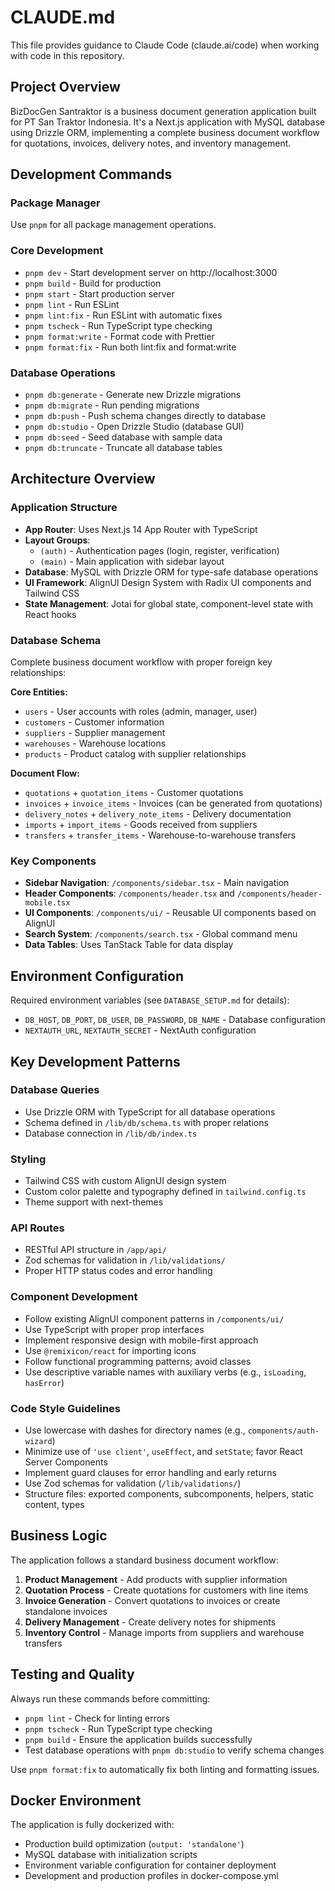 # CLAUDE.md

This file provides guidance to Claude Code (claude.ai/code) when working with code in this repository.

## Project Overview

BizDocGen Santraktor is a business document generation application built for PT San Traktor Indonesia. It's a Next.js application with MySQL database using Drizzle ORM, implementing a complete business document workflow for quotations, invoices, delivery notes, and inventory management.

## Development Commands

### Package Manager

Use `pnpm` for all package management operations.

### Core Development

- `pnpm dev` - Start development server on http://localhost:3000
- `pnpm build` - Build for production
- `pnpm start` - Start production server
- `pnpm lint` - Run ESLint
- `pnpm lint:fix` - Run ESLint with automatic fixes
- `pnpm tscheck` - Run TypeScript type checking
- `pnpm format:write` - Format code with Prettier
- `pnpm format:fix` - Run both lint:fix and format:write

### Database Operations

- `pnpm db:generate` - Generate new Drizzle migrations
- `pnpm db:migrate` - Run pending migrations
- `pnpm db:push` - Push schema changes directly to database
- `pnpm db:studio` - Open Drizzle Studio (database GUI)
- `pnpm db:seed` - Seed database with sample data
- `pnpm db:truncate` - Truncate all database tables

## Architecture Overview

### Application Structure

- **App Router**: Uses Next.js 14 App Router with TypeScript
- **Layout Groups**:
  - `(auth)` - Authentication pages (login, register, verification)
  - `(main)` - Main application with sidebar layout
- **Database**: MySQL with Drizzle ORM for type-safe database operations
- **UI Framework**: AlignUI Design System with Radix UI components and Tailwind CSS
- **State Management**: Jotai for global state, component-level state with React hooks

### Database Schema

Complete business document workflow with proper foreign key relationships:

**Core Entities:**

- `users` - User accounts with roles (admin, manager, user)
- `customers` - Customer information
- `suppliers` - Supplier management
- `warehouses` - Warehouse locations
- `products` - Product catalog with supplier relationships

**Document Flow:**

- `quotations` + `quotation_items` - Customer quotations
- `invoices` + `invoice_items` - Invoices (can be generated from quotations)
- `delivery_notes` + `delivery_note_items` - Delivery documentation
- `imports` + `import_items` - Goods received from suppliers
- `transfers` + `transfer_items` - Warehouse-to-warehouse transfers

### Key Components

- **Sidebar Navigation**: `/components/sidebar.tsx` - Main navigation
- **Header Components**: `/components/header.tsx` and `/components/header-mobile.tsx`
- **UI Components**: `/components/ui/` - Reusable UI components based on AlignUI
- **Search System**: `/components/search.tsx` - Global command menu
- **Data Tables**: Uses TanStack Table for data display

## Environment Configuration

Required environment variables (see `DATABASE_SETUP.md` for details):

- `DB_HOST`, `DB_PORT`, `DB_USER`, `DB_PASSWORD`, `DB_NAME` - Database configuration
- `NEXTAUTH_URL`, `NEXTAUTH_SECRET` - NextAuth configuration

## Key Development Patterns

### Database Queries

- Use Drizzle ORM with TypeScript for all database operations
- Schema defined in `/lib/db/schema.ts` with proper relations
- Database connection in `/lib/db/index.ts`

### Styling

- Tailwind CSS with custom AlignUI design system
- Custom color palette and typography defined in `tailwind.config.ts`
- Theme support with next-themes

### API Routes

- RESTful API structure in `/app/api/`
- Zod schemas for validation in `/lib/validations/`
- Proper HTTP status codes and error handling

### Component Development

- Follow existing AlignUI component patterns in `/components/ui/`
- Use TypeScript with proper prop interfaces
- Implement responsive design with mobile-first approach
- Use `@remixicon/react` for importing icons
- Follow functional programming patterns; avoid classes
- Use descriptive variable names with auxiliary verbs (e.g., `isLoading`, `hasError`)

### Code Style Guidelines

- Use lowercase with dashes for directory names (e.g., `components/auth-wizard`)
- Minimize use of `'use client'`, `useEffect`, and `setState`; favor React Server Components
- Implement guard clauses for error handling and early returns
- Use Zod schemas for validation (`/lib/validations/`)
- Structure files: exported components, subcomponents, helpers, static content, types

## Business Logic

The application follows a standard business document workflow:

1. **Product Management** - Add products with supplier information
2. **Quotation Process** - Create quotations for customers with line items
3. **Invoice Generation** - Convert quotations to invoices or create standalone invoices
4. **Delivery Management** - Create delivery notes for shipments
5. **Inventory Control** - Manage imports from suppliers and warehouse transfers

## Testing and Quality

Always run these commands before committing:

- `pnpm lint` - Check for linting errors
- `pnpm tscheck` - Run TypeScript type checking
- `pnpm build` - Ensure the application builds successfully
- Test database operations with `pnpm db:studio` to verify schema changes

Use `pnpm format:fix` to automatically fix both linting and formatting issues.

## Docker Environment

The application is fully dockerized with:

- Production build optimization (`output: 'standalone'`)
- MySQL database with initialization scripts
- Environment variable configuration for container deployment
- Development and production profiles in docker-compose.yml

